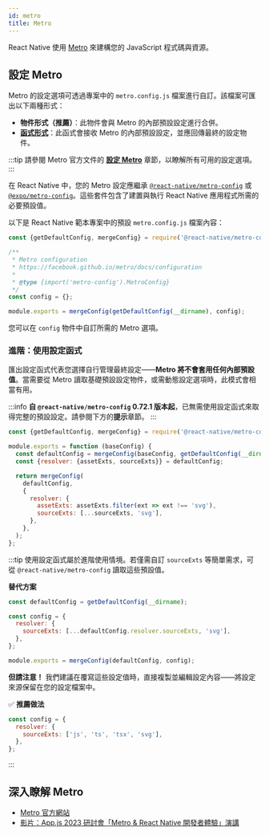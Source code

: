 ```yaml
---
id: metro
title: Metro
---
```


React Native 使用 [Metro](https://facebook.github.io/metro/) 來建構您的 JavaScript 程式碼與資源。

## 設定 Metro

Metro 的設定選項可透過專案中的 `metro.config.js` 檔案進行自訂。該檔案可匯出以下兩種形式：

- **物件形式（推薦）**：此物件會與 Metro 的內部預設設定進行合併。
- [**函式形式**](#進階使用設定函式)：此函式會接收 Metro 的內部預設設定，並應回傳最終的設定物件。

:::tip
請參閱 Metro 官方文件的 [**設定 Metro**](https://facebook.github.io/metro/docs/configuration) 章節，以瞭解所有可用的設定選項。
:::

在 React Native 中，您的 Metro 設定應繼承 [`@react-native/metro-config`](https://www.npmjs.com/package/@react-native/metro-config) 或 [`@expo/metro-config`](https://www.npmjs.com/package/@expo/metro-config)。這些套件包含了建置與執行 React Native 應用程式所需的必要預設值。

以下是 React Native 範本專案中的預設 `metro.config.js` 檔案內容：

<!-- prettier-ignore -->

```js
const {getDefaultConfig, mergeConfig} = require('@react-native/metro-config');

/**
 * Metro configuration
 * https://facebook.github.io/metro/docs/configuration
 *
 * @type {import('metro-config').MetroConfig}
 */
const config = {};

module.exports = mergeConfig(getDefaultConfig(__dirname), config);
```

您可以在 `config` 物件中自訂所需的 Metro 選項。

### 進階：使用設定函式

匯出設定函式代表您選擇自行管理最終設定——**Metro 將不會套用任何內部預設值**。當需要從 Metro 讀取基礎預設設定物件，或需動態設定選項時，此模式會相當有用。

:::info
**自 `@react-native/metro-config` 0.72.1 版本起**，已無需使用設定函式來取得完整的預設設定。請參閱下方的**提示**章節。
:::

<!-- prettier-ignore -->

```js
const {getDefaultConfig, mergeConfig} = require('@react-native/metro-config');

module.exports = function (baseConfig) {
  const defaultConfig = mergeConfig(baseConfig, getDefaultConfig(__dirname));
  const {resolver: {assetExts, sourceExts}} = defaultConfig;

  return mergeConfig(
    defaultConfig,
    {
      resolver: {
        assetExts: assetExts.filter(ext => ext !== 'svg'),
        sourceExts: [...sourceExts, 'svg'],
      },
    },
  );
};
```

:::tip
使用設定函式屬於進階使用情境。若僅需自訂 `sourceExts` 等簡單需求，可從 `@react-native/metro-config` 讀取這些預設值。

**替代方案**

<!-- prettier-ignore -->
```js
const defaultConfig = getDefaultConfig(__dirname);

const config = {
  resolver: {
    sourceExts: [...defaultConfig.resolver.sourceExts, 'svg'],
  },
};

module.exports = mergeConfig(defaultConfig, config);
```

**但請注意！** 我們建議在覆寫這些設定值時，直接複製並編輯設定內容——將設定來源保留在您的設定檔案中。

✅ **推薦做法**

<!-- prettier-ignore -->
```js
const config = {
  resolver: {
    sourceExts: ['js', 'ts', 'tsx', 'svg'],
  },
};
```

:::

## 深入瞭解 Metro

- [Metro 官方網站](https://facebook.github.io/metro/)
- [影片：App.js 2023 研討會「Metro & React Native 開發者體驗」演講](https://www.youtube.com/watch?v=c9D4pg0y9cI)